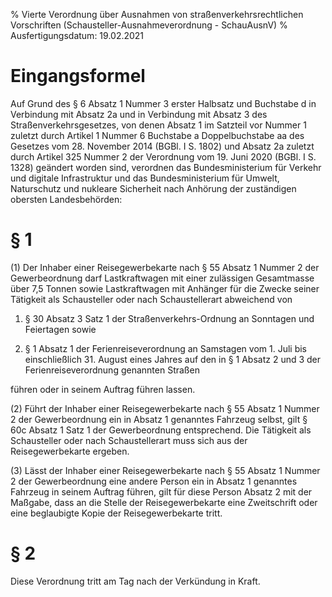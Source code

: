 % Vierte Verordnung über Ausnahmen von straßenverkehrsrechtlichen Vorschriften  (Schausteller-Ausnahmeverordnung - SchauAusnV)
% Ausfertigungsdatum: 19.02.2021
 
# Eingangsformel

Auf Grund des § 6 Absatz 1 Nummer 3 erster Halbsatz und Buchstabe d in Verbindung mit Absatz 2a und in Verbindung mit Absatz 3 des Straßenverkehrsgesetzes, von denen Absatz 1 im Satzteil vor Nummer 1 zuletzt durch Artikel 1 Nummer 6 Buchstabe a Doppelbuchstabe aa des Gesetzes vom 28. November 2014 (BGBl. I S. 1802) und Absatz 2a zuletzt durch Artikel 325 Nummer 2 der Verordnung vom 19. Juni 2020 (BGBl. I S. 1328) geändert worden sind, verordnen das Bundesministerium für Verkehr und digitale Infrastruktur und das Bundesministerium für Umwelt, Naturschutz und nukleare Sicherheit nach Anhörung der zuständigen obersten Landesbehörden:

# § 1

(1) Der Inhaber einer Reisegewerbekarte nach § 55 Absatz 1 Nummer 2 der Gewerbeordnung darf Lastkraftwagen mit einer zulässigen Gesamtmasse über 7,5 Tonnen sowie Lastkraftwagen mit Anhänger für die Zwecke seiner Tätigkeit als Schausteller oder nach Schaustellerart abweichend von

1. § 30 Absatz 3 Satz 1 der Straßenverkehrs-Ordnung an Sonntagen und Feiertagen sowie

2. § 1 Absatz 1 der Ferienreiseverordnung an Samstagen vom 1. Juli bis einschließlich 31. August eines Jahres auf den in § 1 Absatz 2 und 3 der Ferienreiseverordnung genannten Straßen

führen oder in seinem Auftrag führen lassen.

(2) Führt der Inhaber einer Reisegewerbekarte nach § 55 Absatz 1 Nummer 2 der Gewerbeordnung ein in Absatz 1 genanntes Fahrzeug selbst, gilt § 60c Absatz 1 Satz 1 der Gewerbeordnung entsprechend. Die Tätigkeit als Schausteller oder nach Schaustellerart muss sich aus der Reisegewerbekarte ergeben.

(3) Lässt der Inhaber einer Reisegewerbekarte nach § 55 Absatz 1 Nummer 2 der Gewerbeordnung eine andere Person ein in Absatz 1 genanntes Fahrzeug in seinem Auftrag führen, gilt für diese Person Absatz 2 mit der Maßgabe, dass an die Stelle der Reisegewerbekarte eine Zweitschrift oder eine beglaubigte Kopie der Reisegewerbekarte tritt.

# § 2

Diese Verordnung tritt am Tag nach der Verkündung in Kraft.
